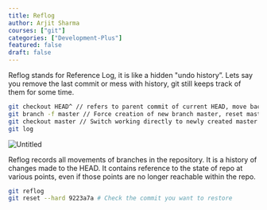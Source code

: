```yaml
---
title: Reflog
author: Arjit Sharma
courses: ["git"]
categories: ["Development-Plus"]
featured: false
draft: false
---
```


Reflog stands for Reference Log, it is like a hidden  "undo history”. Lets say you remove the last commit or mess with history, git still keeps track of them for some time.

```bash
git checkout HEAD^ // refers to parent commit of current HEAD, move back 1 commit
git branch -f master // Force creation of new branch master, reset master branch to previous commit 
git checkout master // Switch working directly to newly created master branch
git log
```

![Untitled](https://res.cloudinary.com/dwa6rcttw/image/upload/v1741781683/Untitled_11_iqzpnv.png)

Reflog records all movements of branches in the repository. It is a history of changes made to the HEAD. It contains reference to the state of repo at various points, even if those points are no longer reachable within the repo.

```bash
git reflog
git reset --hard 9223a7a # Check the commit you want to restore
```